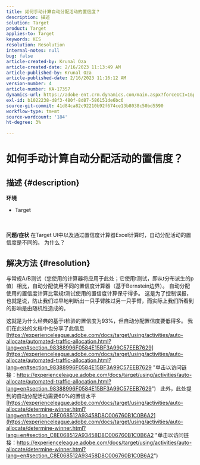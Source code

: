 ```yaml
---
title: 如何手动计算自动分配活动的置信度？
description: 描述
solution: Target
product: Target
applies-to: Target
keywords: KCS
resolution: Resolution
internal-notes: null
bug: false
article-created-by: Krunal Oza
article-created-date: 2/16/2023 11:13:49 AM
article-published-by: Krunal Oza
article-published-date: 2/16/2023 11:16:12 AM
version-number: 4
article-number: KA-17357
dynamics-url: https://adobe-ent.crm.dynamics.com/main.aspx?forceUCI=1&pagetype=entityrecord&etn=knowledgearticle&id=de4027f9-eaad-ed11-aad1-6045bd006793
exl-id: b1022238-d8f3-480f-8d87-586151de6bc6
source-git-commit: 41d84ca82c92210b92f674ce13b8038c50bd5590
workflow-type: tm+mt
source-wordcount: '184'
ht-degree: 3%

---
```


# 如何手动计算自动分配活动的置信度？

## 描述 {#description}

<b>环境</b>
- Target

<br> <br><b>问题/症状</b>
在Target UI中以及通过置信度计算器Excel计算时，自动分配活动的置信度是不同的。 为什么？


## 解决方法 {#resolution}


与常规A/B测试（您使用的计算器将应用于此处；它使用t测试，即从t分布派生的p值）相比，自动分配使用不同的置信度计算器（基于Bernstein边界）。
自动分配使用的置信度计算比常规t测试使用的置信度计算保守得多。 这是为了控制误报，也就是说，防止我们过早地判断出一只手臂胜过另一只手臂，而实际上我们所看到的影响是由随机性造成的。

这就是为什么经典的基于t检验的置信度为93%，但自动分配置信度要低得多。 我们在此处的文档中也分享了此信息  [https://experienceleague.adobe.com/docs/target/using/activities/auto-allocate/automated-traffic-allocation.html?lang=en#section_98388996F0584E15BF3A99C57EEB7629](https://experienceleague.adobe.com/docs/target/using/activities/auto-allocate/automated-traffic-allocation.html?lang=en#section_98388996F0584E15BF3A99C57EEB7629 "单击以访问链接：https://experienceleague.adobe.com/docs/target/using/activities/auto-allocate/automated-traffic-allocation.html?lang=en#section_98388996F0584E15BF3A99C57EEB7629")
 
此外，此处提到的自动分配活动需要60%的置信水平  [https://experienceleague.adobe.com/docs/target/using/activities/auto-allocate/determine-winner.html?lang=en#section_C8E068512A93458D8C006760B1C0B6A2](https://experienceleague.adobe.com/docs/target/using/activities/auto-allocate/determine-winner.html?lang=en#section_C8E068512A93458D8C006760B1C0B6A2 "单击以访问链接：https://experienceleague.adobe.com/docs/target/using/activities/auto-allocate/determine-winner.html?lang=en#section_C8E068512A93458D8C006760B1C0B6A2")
<br>
